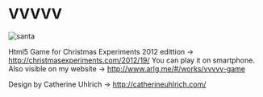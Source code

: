 VVVVV
=====

![santa](http://www.arlg.me/vvvvv/img/home/santaintro2.gif "santa")

Html5 Game for Christmas Experiments 2012 edittion -> http://christmasexperiments.com/2012/19/
You can play it on smartphone.
Also visible on my website ->  http://www.arlg.me/#/works/vvvvv-game


Design by Catherine Uhlrich -> http://catherineuhlrich.com/
